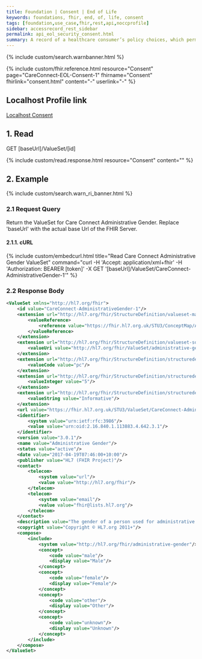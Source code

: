 ```yaml
---
title: Foundation | Consent | End of Life
keywords: foundations, fhir, end, of, life, consent
tags: [foundation,use_case,fhir,rest,api,noccprofile]
sidebar: accessrecord_rest_sidebar
permalink: api_eol_security_consent.html
summary: A record of a healthcare consumer’s policy choices, which permits or denies identified recipient(s) or recipient role(s) to perform one or more actions within a given policy context, for specific purposes and periods of time.
---
```


{% include custom/search.warnbanner.html %}

{% include custom/fhir.reference.html resource="Consent" page="CareConnect-EOL-Consent-1" fhirname="Consent" fhirlink="consent.html" content="-" userlink="-" %}

## Localhost Profile link ##
<a href="http://localhost:8080/STU3/StructureDefinition/CareConnect-EOL-Consent-1" target="_blank">Localhost Consent</a>

## 1. Read ##

<div markdown="span" class="alert alert-success" role="alert">
GET [baseUrl]/ValueSet/[id]</div>

{% include custom/read.response.html resource="Consent" content="" %}

## 2. Example ##

{% include custom/search.warn_ri_banner.html %}

### 2.1 Request Query ###

Return the ValueSet for Care Connect Administrative Gender. Replace 'baseUrl' with the actual base Url of the FHIR Server.

#### 2.1.1. cURL ####

{% include custom/embedcurl.html title="Read Care Connect Administrative Gender ValueSet" command="curl -H 'Accept: application/xml+fhir' -H 'Authorization: BEARER [token]' -X GET  '[baseUrl]/ValueSet/CareConnect-AdministrativeGender-1'" %}

### 2.2 Response Body ###

```xml
<ValueSet xmlns="http://hl7.org/fhir">
	<id value="CareConnect-AdministrativeGender-1"/>
	<extension url="http://hl7.org/fhir/StructureDefinition/valueset-map">
		<valueReference>
			<reference value="https://fhir.hl7.org.uk/STU3/ConceptMap/AdministrativeGender-1"/>
		</valueReference>
	</extension>
	<extension url="http://hl7.org/fhir/StructureDefinition/valueset-sourceReference">
		<valueUri value="http://hl7.org/fhir/ValueSet/administrative-gender"/>
	</extension>
	<extension url="http://hl7.org/fhir/StructureDefinition/structuredefinition-wg">
		<valueCode value="pc"/>
	</extension>
	<extension url="http://hl7.org/fhir/StructureDefinition/structuredefinition-fmm">
		<valueInteger value="5"/>
	</extension>
	<extension url="http://hl7.org/fhir/StructureDefinition/structuredefinition-ballot-status">
		<valueString value="Informative"/>
	</extension>
	<url value="https://fhir.hl7.org.uk/STU3/ValueSet/CareConnect-AdministrativeGender-1"/>
	<identifier>
		<system value="urn:ietf:rfc:3986"/>
		<value value="urn:oid:2.16.840.1.113883.4.642.3.1"/>
	</identifier>
	<version value="3.0.1"/>
	<name value="Administrative Gender"/>
	<status value="active"/>
	<date value="2017-04-19T07:46:00+10:00"/>
	<publisher value="HL7 (FHIR Project)"/>
	<contact>
		<telecom>
			<system value="url"/>
			<value value="http://hl7.org/fhir"/>
		</telecom>
		<telecom>
			<system value="email"/>
			<value value="fhir@lists.hl7.org"/>
		</telecom>
	</contact>
	<description value="The gender of a person used for administrative purposes."/>
	<copyright value="Copyright © HL7.org 2011+"/>
	<compose>
		<include>
			<system value="http://hl7.org/fhir/administrative-gender"/>
			<concept>
				<code value="male"/>
				<display value="Male"/>
			</concept>
			<concept>
				<code value="female"/>
				<display value="Female"/>
			</concept>
			<concept>
				<code value="other"/>
				<display value="Other"/>
			</concept>
			<concept>
				<code value="unknown"/>
				<display value="Unknown"/>
			</concept>
		</include>
	</compose>
</ValueSet>
```
